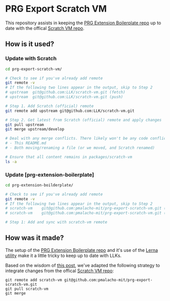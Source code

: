 # PRG Export Scratch VM

This repository assists in keeping the [PRG Extension Boilerplate repo](https://github.com/mitmedialab/prg-extension-boilerplate) up to date with the offical [Scratch VM repo](https://github.com/LLK/scratch-vm).

## How is it used?

### Update with Scratch

```bash
cd prg-export-scratch-vm/

# Check to see if you've already add remote
git remote -v 
# If the following two lines appear in the output, skip to Step 2
# upstream	git@github.com:LLK/scratch-vm.git (fetch)
# upstream	git@github.com:LLK/scratch-vm.git (push)

# Step 1. Add Scratch (official) remote
git remote add upstream git@github.com:LLK/scratch-vm.git

# Step 2. Get latest from Scratch (official) remote and apply changes
git pull upstream
git merge upstream/develop

# Deal with any merge conflicts. There likely won't be any code conflicts, except for:
# - This README.md
# - Both moving/renaming a file (or we moved, and Scratch renamed)

# Ensure that all content remains in packages/scratch-vm
ls -a
```

### Update [prg-extension-boilerplate]
```bash
cd prg-extension-boilderplate/

# Check to see if you've already add remote
git remote -v 
# If the following two lines appear in the output, skip to Step 2
# scratch-vm	git@github.com:pmalacho-mit/prg-export-scratch-vm.git (fetch)
# scratch-vm	git@github.com:pmalacho-mit/prg-export-scratch-vm.git (push)

# Step 1: Add and sync with scratch-vm remote

```

## How was it made? 

The setup of the [PRG Extension Boilerplate repo](https://github.com/mitmedialab/prg-extension-boilerplate) and it's use of the [Lerna utility](https://lerna.js.org/) make it a little tricky to keep up to date with LLKs.

Based on the wisdom of [this post](https://stackoverflow.com/questions/49930314/is-there-a-way-to-refresh-an-imported-repository-with-lerna), we've adapted the following strategy to integrate changes from the offical [Scratch VM repo](https://github.com/LLK/scratch-vm):

```
git remote add scratch-vm git@github.com:pmalacho-mit/prg-export-scratch-vm.git
git pull scratch-vm
git merge
```
